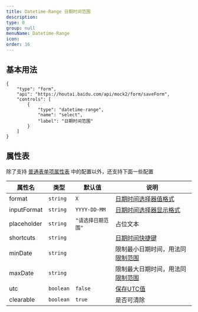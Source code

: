 ```yaml
---
title: Datetime-Range 日期时间范围
description: 
type: 0
group: null
menuName: Datetime-Range
icon: 
order: 16
---
```

## 基本用法

```schema:height="500" scope="body"
{
    "type": "form",
    "api": "https://houtai.baidu.com/api/mock2/form/saveForm",
    "controls": [
        {
            "type": "datetime-range",
            "name": "select",
            "label": "日期时间范围"
        }
    ]
}
```

## 属性表

除了支持 [普通表单项属性表](./formitem#%E5%B1%9E%E6%80%A7%E8%A1%A8) 中的配置以外，还支持下面一些配置

| 属性名      | 类型      | 默认值             | 说明                                                                                 |
| ----------- | --------- | ------------------ | ------------------------------------------------------------------------------------ |
| format      | `string`  | `X`                | [日期时间选择器值格式](./datetime#%E5%80%BC%E6%A0%BC%E5%BC%8F)                       |
| inputFormat | `string`  | `YYYY-DD-MM`       | [日期时间选择器显示格式](./datetime#%E6%98%BE%E7%A4%BA%E6%A0%BC%E5%BC%8F)            |
| placeholder | `string`  | `"请选择日期范围"` | 占位文本                                                                             |
| shortcuts   | `string`  |                    | [日期时间快捷键](./datetime#%E5%BF%AB%E6%8D%B7%E9%94%AE)                             |
| minDate     | `string`  |                    | 限制最小日期时间，用法同 [限制范围](./datetime#%E9%99%90%E5%88%B6%E8%8C%83%E5%9B%B4) |
| maxDate     | `string`  |                    | 限制最大日期时间，用法同 [限制范围](./datetime#%E9%99%90%E5%88%B6%E8%8C%83%E5%9B%B4) |
| utc         | `boolean` | `false`            | [保存UTC值](./datetime#utc)                                                          |
| clearable   | `boolean` | `true`             | 是否可清除                                                                           |






